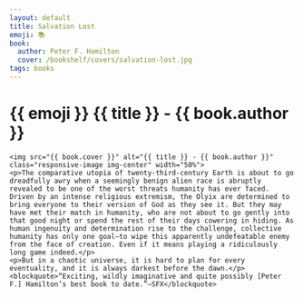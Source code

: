 ```yaml
---
layout: default
title: Salvation Lost
emoji: 📚
book: 
  author: Peter F. Hamilton
  cover: /bookshelf/covers/salvation-lost.jpg
tags: books
---
```


  <h1>{{ emoji }} {{ title }} - {{ book.author }}</h1>

    <img src="{{ book.cover }}" alt="{{ title }} - {{ book.author }}" class="responsive-image img-center" width="50%">
    <p>The comparative utopia of twenty-third-century Earth is about to go dreadfully awry when a seemingly benign alien race is abruptly revealed to be one of the worst threats humanity has ever faced. Driven by an intense religious extremism, the Olyix are determined to bring everyone to their version of God as they see it. But they may have met their match in humanity, who are not about to go gently into that good night or spend the rest of their days cowering in hiding. As human ingenuity and determination rise to the challenge, collective humanity has only one goal—to wipe this apparently undefeatable enemy from the face of creation. Even if it means playing a ridiculously long game indeed.</p>
    <p>But in a chaotic universe, it is hard to plan for every eventuality, and it is always darkest before the dawn.</p>
    <blockquote>“Exciting, wildly imaginative and quite possibly [Peter F.] Hamilton’s best book to date.”—SFX</blockquote>